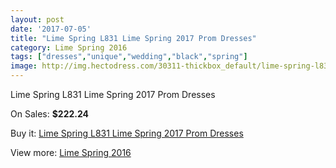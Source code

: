 ```yaml
---
layout: post
date: '2017-07-05'
title: "Lime Spring L831 Lime Spring 2017 Prom Dresses"
category: Lime Spring 2016
tags: ["dresses","unique","wedding","black","spring"]
image: http://img.hectodress.com/30311-thickbox_default/lime-spring-l831-lime-spring-2012-prom-dresses.jpg
---
```

Lime Spring L831 Lime Spring 2017 Prom Dresses

On Sales: **$222.24**
<a href="https://www.hectodress.com/lime-spring-2013/13938-lime-spring-l831-lime-spring-2012-prom-dresses.html"><amp-img layout="responsive" width="600" height="600" src="//img.hectodress.com/30311-thickbox_default/lime-spring-l831-lime-spring-2012-prom-dresses.jpg" alt="Lime Spring L831 Lime Spring 2017 Prom Dresses 0" /></a>
<a href="https://www.hectodress.com/lime-spring-2013/13938-lime-spring-l831-lime-spring-2012-prom-dresses.html"><amp-img layout="responsive" width="600" height="600" src="//img.hectodress.com/30313-thickbox_default/lime-spring-l831-lime-spring-2012-prom-dresses.jpg" alt="Lime Spring L831 Lime Spring 2017 Prom Dresses 1" /></a>
<a href="https://www.hectodress.com/lime-spring-2013/13938-lime-spring-l831-lime-spring-2012-prom-dresses.html"><amp-img layout="responsive" width="600" height="600" src="//img.hectodress.com/30312-thickbox_default/lime-spring-l831-lime-spring-2012-prom-dresses.jpg" alt="Lime Spring L831 Lime Spring 2017 Prom Dresses 2" /></a>

Buy it: [Lime Spring L831 Lime Spring 2017 Prom Dresses](https://www.hectodress.com/lime-spring-2013/13938-lime-spring-l831-lime-spring-2012-prom-dresses.html "Lime Spring L831 Lime Spring 2017 Prom Dresses")

View more: [Lime Spring 2016](https://www.hectodress.com/234-lime-spring-2013 "Lime Spring 2016")